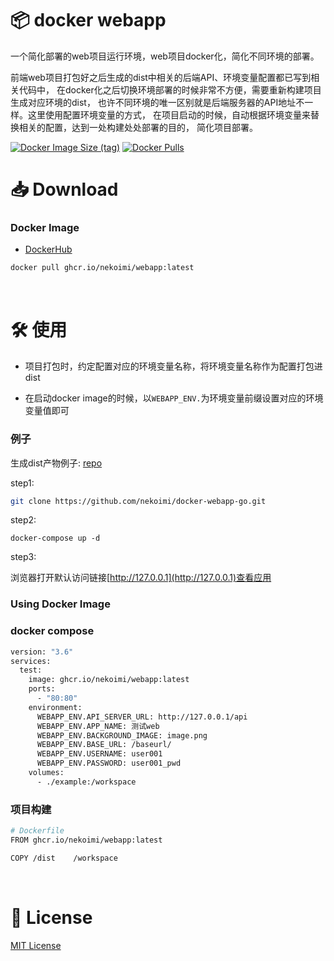 # 📦 docker webapp

一个简化部署的web项目运行环境，web项目docker化，简化不同环境的部署。

前端web项目打包好之后生成的dist中相关的后端API、环境变量配置都已写到相关代码中，
在docker化之后切换环境部署的时候非常不方便，需要重新构建项目生成对应环境的dist，
也许不同环境的唯一区别就是后端服务器的API地址不一样。这里使用配置环境变量的方式，
在项目启动的时候，自动根据环境变量来替换相关的配置，达到一处构建处处部署的目的，
简化项目部署。

[![Docker Image Size (tag)](https://img.shields.io/docker/image-size/nekoimi/webapp/latest)](https://hub.docker.com/r/nekoimi/webapp)
[![Docker Pulls](https://img.shields.io/docker/pulls/nekoimi/webapp)](https://hub.docker.com/r/nekoimi/webapp)

# 📥 Download

### Docker Image

- [DockerHub](https://hub.docker.com/r/nekoimi/webapp)

```bash
docker pull ghcr.io/nekoimi/webapp:latest
```

<br>

# 🛠️ 使用

- 项目打包时，约定配置对应的环境变量名称，将环境变量名称作为配置打包进dist

- 在启动docker image的时候，以`WEBAPP_ENV.`为环境变量前缀设置对应的环境变量值即可

### 例子

生成dist产物例子: [repo](https://github.com/nekoimi/docker-webapp-go.git)

step1:

```bash
git clone https://github.com/nekoimi/docker-webapp-go.git
```

step2:

```base
docker-compose up -d
```

step3:

浏览器打开默认访问链接[http://127.0.0.1](http://127.0.0.1)查看应用
<br>

### Using Docker Image

### docker compose

```bash
version: "3.6"
services:
  test:
    image: ghcr.io/nekoimi/webapp:latest
    ports:
      - "80:80"
    environment:
      WEBAPP_ENV.API_SERVER_URL: http://127.0.0.1/api
      WEBAPP_ENV.APP_NAME: 测试web
      WEBAPP_ENV.BACKGROUND_IMAGE: image.png
      WEBAPP_ENV.BASE_URL: /baseurl/
      WEBAPP_ENV.USERNAME: user001
      WEBAPP_ENV.PASSWORD: user001_pwd
    volumes:
      - ./example:/workspace

```

### 项目构建

``` bash
# Dockerfile
FROM ghcr.io/nekoimi/webapp:latest

COPY /dist    /workspace
```


<br>

# 📄 License

[MIT License](#LICENSE)